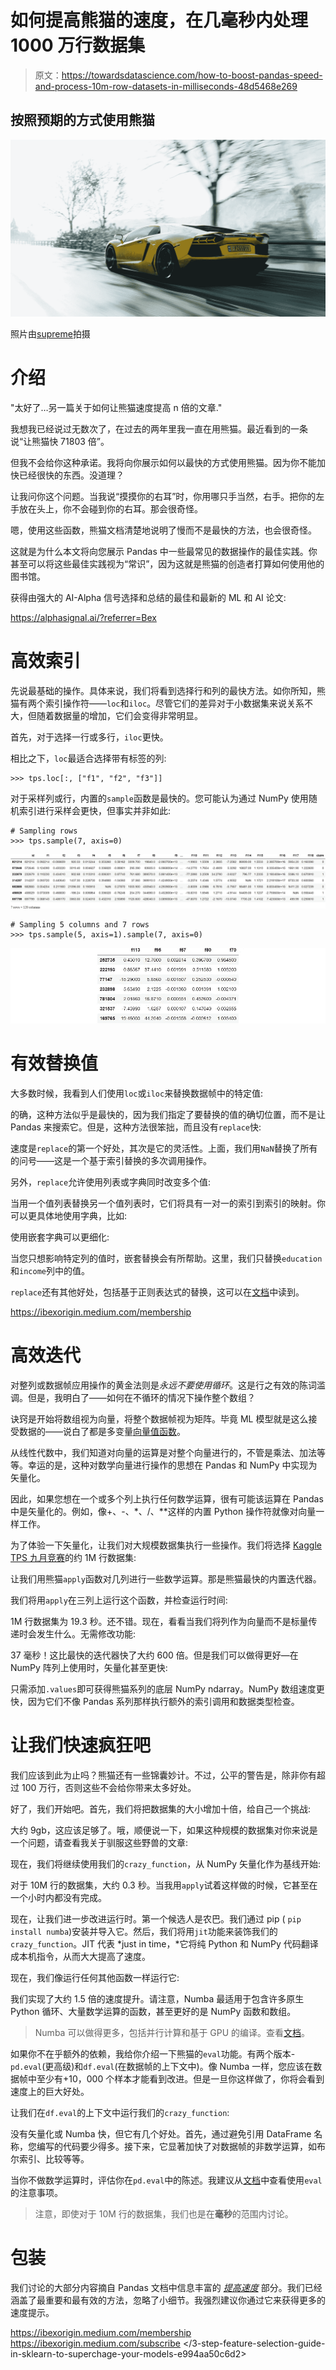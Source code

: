 # 如何提高熊猫的速度，在几毫秒内处理 1000 万行数据集

> 原文：<https://towardsdatascience.com/how-to-boost-pandas-speed-and-process-10m-row-datasets-in-milliseconds-48d5468e269>

## 按照预期的方式使用熊猫

![](img/cba5e11bfec080109e91154f8eb52e64.png)

照片由[supreme](https://www.pexels.com/photo/a-fast-supercar-on-the-road-7702307/)拍摄

# 介绍

"太好了…另一篇关于如何让熊猫速度提高 n 倍的文章."

我想我已经说过无数次了，在过去的两年里我一直在用熊猫。最近看到的一条说“让熊猫快 71803 倍”。

但我不会给你这种承诺。我将向你展示如何以最快的方式使用熊猫。因为你不能加快已经很快的东西。没道理？

让我问你这个问题。当我说“摸摸你的右耳”时，你用哪只手当然，右手。把你的左手放在头上，你不会碰到你的右耳。那会很奇怪。

嗯，使用这些函数，熊猫文档清楚地说明了慢而不是最快的方法，也会很奇怪。

这就是为什么本文将向您展示 Pandas 中一些最常见的数据操作的最佳实践。你甚至可以将这些最佳实践视为“常识”，因为这就是熊猫的创造者打算如何使用他的图书馆。

获得由强大的 AI-Alpha 信号选择和总结的最佳和最新的 ML 和 AI 论文:

<https://alphasignal.ai/?referrer=Bex>  

# 高效索引

先说最基础的操作。具体来说，我们将看到选择行和列的最快方法。如你所知，熊猫有两个索引操作符——`loc`和`iloc`。尽管它们的差异对于小数据集来说关系不大，但随着数据量的增加，它们会变得非常明显。

首先，对于选择一行或多行，`iloc`更快。

相比之下，`loc`最适合选择带有标签的列:

```
>>> tps.loc[:, ["f1", "f2", "f3"]]
```

对于采样列或行，内置的`sample`函数是最快的。您可能认为通过 NumPy 使用随机索引进行采样会更快，但事实并非如此:

```
# Sampling rows
>>> tps.sample(7, axis=0)
```

![](img/4ef314b47959ea31fe17a6f8dc8483bd.png)

```
# Sampling 5 columns and 7 rows
>>> tps.sample(5, axis=1).sample(7, axis=0)
```

![](img/709fc4defa4db540b0a0cb7229ef67c2.png)

# 有效替换值

大多数时候，我看到人们使用`loc`或`iloc`来替换数据帧中的特定值:

的确，这种方法似乎是最快的，因为我们指定了要替换的值的确切位置，而不是让 Pandas 来搜索它。但是，这种方法很笨拙，而且没有`replace`快:

速度是`replace`的第一个好处，其次是它的灵活性。上面，我们用`NaN`替换了所有的问号——这是一个基于索引替换的多次调用操作。

另外，`replace`允许使用列表或字典同时改变多个值:

当用一个值列表替换另一个值列表时，它们将具有一对一的索引到索引的映射。你可以更具体地使用字典，比如:

使用嵌套字典可以更细化:

当您只想影响特定列的值时，嵌套替换会有所帮助。这里，我们只替换`education`和`income`列中的值。

`replace`还有其他好处，包括基于正则表达式的替换，这可以在[文档](https://pandas.pydata.org/docs/reference/api/pandas.DataFrame.replace.html)中读到。

<https://ibexorigin.medium.com/membership>  

# 高效迭代

对整列或数据帧应用操作的黄金法则是*永远不要使用循环*。这是行之有效的陈词滥调。但是，我明白了——如何在不循环的情况下操作整个数组？

诀窍是开始将数组视为向量，将整个数据帧视为矩阵。毕竟 ML 模型就是这么接受数据的——说白了都是多变量[向量值函数](https://en.wikipedia.org/wiki/Vector-valued_function)。

从线性代数中，我们知道对向量的运算是对整个向量进行的，不管是乘法、加法等等。幸运的是，这种对数学向量进行操作的思想在 Pandas 和 NumPy 中实现为矢量化。

因此，如果您想在一个或多个列上执行任何数学运算，很有可能该运算在 Pandas 中是矢量化的。例如，像+、-、*、/、**这样的内置 Python 操作符就像对向量一样工作。

为了体验一下矢量化，让我们对大规模数据集执行一些操作。我们将选择 [Kaggle TPS 九月竞赛](https://www.kaggle.com/c/tabular-playground-series-sep-2021/data)的约 1M 行数据集:

让我们用熊猫`apply`函数对几列进行一些数学运算。那是熊猫最快的内置迭代器。

我们将用`apply`在三列上运行这个函数，并检查运行时间:

1M 行数据集为 19.3 秒。还不错。现在，看看当我们将列作为向量而不是标量传递时会发生什么。无需修改功能:

37 毫秒！这比最快的迭代器快了大约 600 倍。但是我们可以做得更好—在 NumPy 阵列上使用时，矢量化甚至更快:

只需添加`.values`即可获得熊猫系列的底层 NumPy ndarray。NumPy 数组速度更快，因为它们不像 Pandas 系列那样执行额外的索引调用和数据类型检查。

# 让我们快速疯狂吧

我们应该到此为止吗？熊猫还有一些锦囊妙计。不过，公平的警告是，除非你有超过 100 万行，否则这些不会给你带来太多好处。

好了，我们开始吧。首先，我们将把数据集的大小增加十倍，给自己一个挑战:

大约 9gb，这应该足够了。哦，顺便说一下，如果这种规模的数据集对你来说是一个问题，请查看我关于驯服这些野兽的文章:

</how-to-work-with-million-row-datasets-like-a-pro-76fb5c381cdd>  

现在，我们将继续使用我们的`crazy_function`，从 NumPy 矢量化作为基线开始:

对于 10M 行的数据集，大约 0.3 秒。当我用`apply`试着这样做的时候，它甚至在一个小时内都没有完成。

现在，让我们进一步改进运行时。第一个候选人是农巴。我们通过 pip ( `pip install numba`)安装并导入它。然后，我们将用`jit`功能来装饰我们的`crazy_function`。JIT 代表 *just in time，*它将纯 Python 和 NumPy 代码翻译成本机指令，从而大大提高了速度。

现在，我们像运行任何其他函数一样运行它:

我们实现了大约 1.5 倍的速度提升。请注意，Numba 最适用于包含许多原生 Python 循环、大量数学运算的函数，甚至更好的是 NumPy 函数和数组。

> Numba 可以做得更多，包括并行计算和基于 GPU 的编译。查看[文档](https://numba.pydata.org/)。

如果你不在乎额外的依赖，我给你介绍一下熊猫的`eval`功能。有两个版本- `pd.eval`(更高级)和`df.eval`(在数据帧的上下文中)。像 Numba 一样，您应该在数据帧中至少有+10，000 个样本才能看到改进。但是一旦你这样做了，你将会看到速度上的巨大好处。

让我们在`df.eval`的上下文中运行我们的`crazy_function`:

没有矢量化或 Numba 快，但它有几个好处。首先，通过避免引用 DataFrame 名称，您编写的代码要少得多。接下来，它显著加快了对数据帧的非数学运算，如布尔索引、比较等等。

当你不做数学运算时，评估你在`pd.eval`中的陈述。我建议从[文档](https://pandas.pydata.org/pandas-docs/stable/user_guide/enhancingperf.html#expression-evaluation-via-eval)中查看使用`eval`的注意事项。

> 注意，即使对于 10M 行的数据集，我们也是在**毫秒**的范围内讨论。

# 包装

我们讨论的大部分内容摘自 Pandas 文档中信息丰富的 [*提高速度*](https://pandas.pydata.org/pandas-docs/stable/user_guide/enhancingperf.html) 部分。我们已经涵盖了最重要和最有效的方法，忽略了小细节。我强烈建议你通过它来获得更多的速度提示。

<https://ibexorigin.medium.com/membership>  <https://ibexorigin.medium.com/subscribe>  </a-complete-shap-tutorial-how-to-explain-any-black-box-ml-model-in-python-7538d11fae94>  </3-step-feature-selection-guide-in-sklearn-to-superchage-your-models-e994aa50c6d2>  </how-to-use-umap-for-much-faster-and-effective-outlier-detection-e4608f336915> 